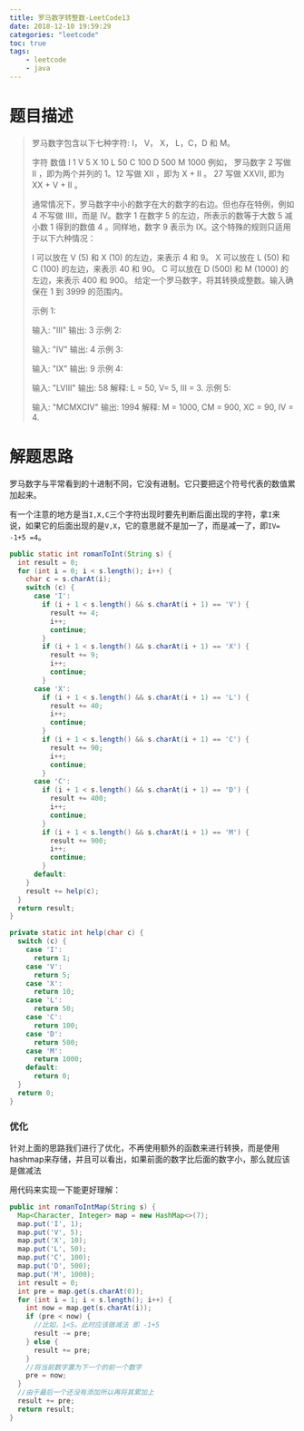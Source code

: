 ```yaml
---
title: 罗马数字转整数-LeetCode13
date: 2018-12-10 19:59:29
categories: "leetcode"
toc: true
tags: 
	- leetcode
	- java
---
```


# 题目描述

> 罗马数字包含以下七种字符: I， V， X， L，C，D 和 M。
>
> 字符          数值
> I             1
> V             5
> X             10
> L             50
> C             100
> D             500
> M             1000
> 例如， 罗马数字 2 写做 II ，即为两个并列的 1。12 写做 XII ，即为 X + II 。 27 写做  XXVII, 即为 XX + V + II 。
>
> 通常情况下，罗马数字中小的数字在大的数字的右边。但也存在特例，例如 4 不写做 IIII，而是 IV。数字 1 在数字 5 的左边，所表示的数等于大数 5 减小数 1 得到的数值 4 。同样地，数字 9 表示为 IX。这个特殊的规则只适用于以下六种情况：
>
> I 可以放在 V (5) 和 X (10) 的左边，来表示 4 和 9。
> X 可以放在 L (50) 和 C (100) 的左边，来表示 40 和 90。 
> C 可以放在 D (500) 和 M (1000) 的左边，来表示 400 和 900。
> 给定一个罗马数字，将其转换成整数。输入确保在 1 到 3999 的范围内。
>
> 示例 1:
>
> 输入: "III"
> 输出: 3
> 示例 2:
>
> 输入: "IV"
> 输出: 4
> 示例 3:
>
> 输入: "IX"
> 输出: 9
> 示例 4:
>
> 输入: "LVIII"
> 输出: 58
> 解释: L = 50, V= 5, III = 3.
> 示例 5:
>
> 输入: "MCMXCIV"
> 输出: 1994
> 解释: M = 1000, CM = 900, XC = 90, IV = 4.

<!--more-->

# 解题思路

罗马数字与平常看到的十进制不同，它没有进制。它只要把这个符号代表的数值累加起来。

有一个注意的地方是当`I,X,C`三个字符出现时要先判断后面出现的字符，拿`I`来说，如果它的后面出现的是`V,X`，它的意思就不是加一了，而是减一了，即`IV= -1+5 =4`。

```java
public static int romanToInt(String s) {
  int result = 0;
  for (int i = 0; i < s.length(); i++) {
    char c = s.charAt(i);
    switch (c) {
      case 'I':
        if (i + 1 < s.length() && s.charAt(i + 1) == 'V') {
          result += 4;
          i++;
          continue;
        }
        if (i + 1 < s.length() && s.charAt(i + 1) == 'X') {
          result += 9;
          i++;
          continue;
        }
      case 'X':
        if (i + 1 < s.length() && s.charAt(i + 1) == 'L') {
          result += 40;
          i++;
          continue;
        }
        if (i + 1 < s.length() && s.charAt(i + 1) == 'C') {
          result += 90;
          i++;
          continue;
        }
      case 'C':
        if (i + 1 < s.length() && s.charAt(i + 1) == 'D') {
          result += 400;
          i++;
          continue;
        }
        if (i + 1 < s.length() && s.charAt(i + 1) == 'M') {
          result += 900;
          i++;
          continue;
        }
      default:
    }
    result += help(c);
  }
  return result;
}

private static int help(char c) {
  switch (c) {
    case 'I':
      return 1;
    case 'V':
      return 5;
    case 'X':
      return 10;
    case 'L':
      return 50;
    case 'C':
      return 100;
    case 'D':
      return 500;
    case 'M':
      return 1000;
    default:
      return 0;
  }
  return 0;
}
```

### 优化

针对上面的思路我们进行了优化，不再使用额外的函数来进行转换，而是使用hashmap来存储，并且可以看出，如果前面的数字比后面的数字小，那么就应该是做减法

用代码来实现一下能更好理解：

```java
public int romanToIntMap(String s) {
  Map<Character, Integer> map = new HashMap<>(7);
  map.put('I', 1);
  map.put('V', 5);
  map.put('X', 10);
  map.put('L', 50);
  map.put('C', 100);
  map.put('D', 500);
  map.put('M', 1000);
  int result = 0;
  int pre = map.get(s.charAt(0));
  for (int i = 1; i < s.length(); i++) {
    int now = map.get(s.charAt(i));
    if (pre < now) {
      //比如，1<5。此时应该做减法 即 -1+5
      result -= pre;
    } else {
      result += pre;
    }
    //将当前数字置为下一个的前一个数字
    pre = now;
  }
  //由于最后一个还没有添加所以再将其累加上
  result += pre;
  return result;
}
```



